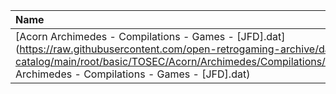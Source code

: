 |Name|Size|
|:---|---:|
|[Acorn Archimedes - Compilations - Games - [JFD].dat](https://raw.githubusercontent.com/open-retrogaming-archive/dat-catalog/main/root/basic/TOSEC/Acorn/Archimedes/Compilations/Games/[JFD]/Acorn Archimedes - Compilations - Games - [JFD].dat)|921|
